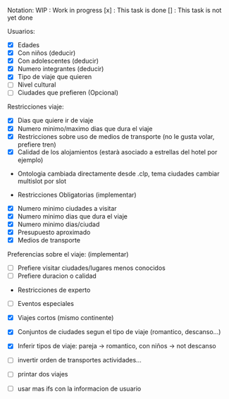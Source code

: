 Notation:
WIP : Work in progress
[x] : This task is done
[] : This task is not yet done

Usuarios:
- [x] Edades
- [x] Con niños (deducir)
- [x] Con adolescentes (deducir)
- [x] Numero integrantes (deducir)
- [x] Tipo de viaje que quieren
- [ ] Nivel cultural
- [ ] Ciudades que prefieren (Opcional)

Restricciones viaje:
- [x] Dias que quiere ir de viaje
- [x] Numero minimo/maximo dias que dura el viaje
- [x] Restricciones sobre uso de medios de transporte (no le gusta volar, prefiere tren)
- [x] Calidad de los alojamientos (estarà asociado a estrellas del hotel por ejemplo)

- Ontologia cambiada directamente desde .clp, tema ciudades cambiar multislot por slot

- Restricciones Obligatorias (implementar)
- [x] Numero minimo ciudades a visitar
- [x] Numero minimo dias que dura el viaje
- [x] Numero minimo dias/ciudad
- [x] Presupuesto aproximado
- [x] Medios de transporte

Preferencias sobre el viaje: (implementar)
- [ ] Prefiere visitar ciudades/lugares menos conocidos
- [ ] Prefiere duracion o calidad

- Restricciones de experto
- [ ] Eventos especiales
- [x] Viajes cortos (mismo continente)

- [x] Conjuntos de ciudades segun el tipo de viaje (romantico, descanso...)
- [x] Inferir tipos de viaje: pareja -> romantico, con niños -> not descanso


- [ ] invertir orden de transportes actividades...
- [ ] printar dos viajes
- [ ] usar mas ifs con la informacion de usuario 
